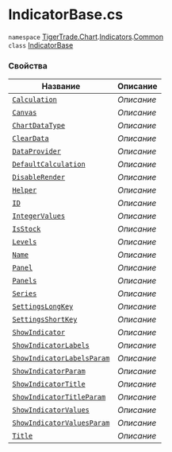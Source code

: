 
# IndicatorBase.cs
`namespace` [TigerTrade.Chart](../../../TigerTrade.Chart.md).[Indicators](../../../TigerTrade.Chart/Indicators.md).[Common](../../../TigerTrade.Chart/Indicators/Common.md)  
    `class` [IndicatorBase](../../IndicatorBase.cs.md)

### Свойства
| Название | Описание |
| --- | --- |
| [`Calculation`](./Свойства/Calculation.md) | *Описание* |
| [`Canvas`](./Свойства/Canvas.md) | *Описание* |
| [`ChartDataType`](./Свойства/ChartDataType.md) | *Описание* |
| [`ClearData`](./Свойства/ClearData.md) | *Описание* |
| [`DataProvider`](./Свойства/DataProvider.md) | *Описание* |
| [`DefaultCalculation`](./Свойства/DefaultCalculation.md) | *Описание* |
| [`DisableRender`](./Свойства/DisableRender.md) | *Описание* |
| [`Helper`](./Свойства/Helper.md) | *Описание* |
| [`ID`](./Свойства/ID.md) | *Описание* |
| [`IntegerValues`](./Свойства/IntegerValues.md) | *Описание* |
| [`IsStock`](./Свойства/IsStock.md) | *Описание* |
| [`Levels`](./Свойства/Levels.md) | *Описание* |
| [`Name`](./Свойства/Name.md) | *Описание* |
| [`Panel`](./Свойства/Panel.md) | *Описание* |
| [`Panels`](./Свойства/Panels.md) | *Описание* |
| [`Series`](./Свойства/Series.md) | *Описание* |
| [`SettingsLongKey`](./Свойства/SettingsLongKey.md) | *Описание* |
| [`SettingsShortKey`](./Свойства/SettingsShortKey.md) | *Описание* |
| [`ShowIndicator`](./Свойства/ShowIndicator.md) | *Описание* |
| [`ShowIndicatorLabels`](./Свойства/ShowIndicatorLabels.md) | *Описание* |
| [`ShowIndicatorLabelsParam`](./Свойства/ShowIndicatorLabelsParam.md) | *Описание* |
| [`ShowIndicatorParam`](./Свойства/ShowIndicatorParam.md) | *Описание* |
| [`ShowIndicatorTitle`](./Свойства/ShowIndicatorTitle.md) | *Описание* |
| [`ShowIndicatorTitleParam`](./Свойства/ShowIndicatorTitleParam.md) | *Описание* |
| [`ShowIndicatorValues`](./Свойства/ShowIndicatorValues.md) | *Описание* |
| [`ShowIndicatorValuesParam`](./Свойства/ShowIndicatorValuesParam.md) | *Описание* |
| [`Title`](./Свойства/Title.md) | *Описание* |
